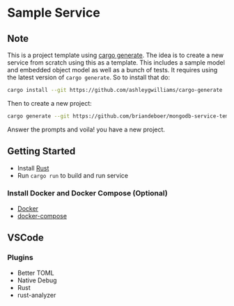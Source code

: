 # Sample Service

## Note

This is a project template using [cargo generate](https://github.com/ashleygwilliams/cargo-generate). The idea is to create a new service from scratch using this as a template. This includes a sample model and embedded object model as well as a bunch of tests. It requires using the latest version of `cargo generate`. So to install that do:

```sh
cargo install --git https://github.com/ashleygwilliams/cargo-generate
```

Then to create a new project:

```sh
cargo generate --git https://github.com/briandeboer/mongodb-service-template
```

Answer the prompts and voila! you have a new project.

## Getting Started

- Install [Rust](https://www.rust-lang.org/tools/install)
- Run `cargo run` to build and run service

### Install Docker and Docker Compose (Optional)

- [Docker](https://docs.docker.com/engine/install/)
- [docker-compose](https://docs.docker.com/compose/install/)

## VSCode

### Plugins

- Better TOML
- Native Debug
- Rust
- rust-analyzer
